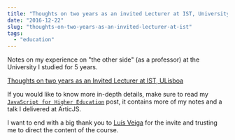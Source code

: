 ```yaml
---
title: "Thoughts on two years as an invited Lecturer at IST, University of Lisbon"
date: "2016-12-22"
slug: "thoughts-on-two-years-as-an-invited-lecturer-at-ist"
tags:
  - "education"
---
```


Notes on my experience on "the other side" (as a professor) at the University I studied for 5 years.

<a class="twitter-moment" href="https://twitter.com/i/moments/819585409114116096?ref_src=twsrc%5Etfw">Thoughts on two years as an Invited Lecturer at IST, ULisboa</a>
<script async src="https://platform.twitter.com/widgets.js" charset="utf-8"></script>

If you would like to know more in-depth details, make sure to read my [`JavaScript for Higher Education`](http://daviddias.me/blog/javascript-for-higher-education/) post, it contains more of my notes and a talk I delivered at ArticJS.

I want to end with a big thank you to [Luís Veiga](http://www.gsd.inesc-id.pt/~lveiga/) for the invite and trusting me to direct the content of the course.
